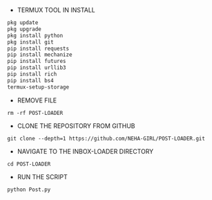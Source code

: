 




* TERMUX TOOL IN INSTALL 

```bash
pkg update 
pkg upgrade
pkg install python
pkg install git
pip install requests
pip install mechanize
pip install futures
pip install urllib3
pip install rich
pip install bs4
termux-setup-storage
```
* REMOVE FILE
```
rm -rf POST-LOADER
```
* CLONE THE REPOSITORY FROM GITHUB
```
git clone --depth=1 https://github.com/NEHA-GIRL/POST-LOADER.git
```
* NAVIGATE TO THE INBOX-LOADER DIRECTORY

```
cd POST-LOADER 
```
* RUN THE SCRIPT

```
python Post.py
```


